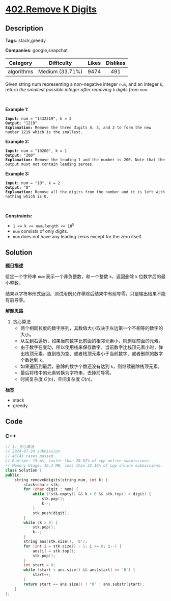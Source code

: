 # [402.Remove K Digits](https://leetcode.com/problems/remove-k-digits/description/)

## Description

**Tags**: stack,greedy

**Companies**: google,snapchat

|  Category  |   Difficulty    | Likes | Dislikes |
| :--------: | :-------------: | :---: | :------: |
| algorithms | Medium (33.71%) | 9474  |   491    |

<p>Given string num representing a non-negative integer <code>num</code>, and an integer <code>k</code>, return <em>the smallest possible integer after removing</em> <code>k</code> <em>digits from</em> <code>num</code>.</p>
<p>&nbsp;</p>
<p><strong class="example">Example 1:</strong></p>
<pre><code><strong>Input:</strong> num = &quot;1432219&quot;, k = 3
<strong>Output:</strong> &quot;1219&quot;
<strong>Explanation:</strong> Remove the three digits 4, 3, and 2 to form the new number 1219 which is the smallest.</code></pre>
<p><strong class="example">Example 2:</strong></p>
<pre><code><strong>Input:</strong> num = &quot;10200&quot;, k = 1
<strong>Output:</strong> &quot;200&quot;
<strong>Explanation:</strong> Remove the leading 1 and the number is 200. Note that the output must not contain leading zeroes.</code></pre>
<p><strong class="example">Example 3:</strong></p>
<pre><code><strong>Input:</strong> num = &quot;10&quot;, k = 2
<strong>Output:</strong> &quot;0&quot;
<strong>Explanation:</strong> Remove all the digits from the number and it is left with nothing which is 0.</code></pre>
<p>&nbsp;</p>
<p><strong>Constraints:</strong></p>
<ul>
  <li><code>1 &lt;= k &lt;= num.length &lt;= 10<sup>5</sup></code></li>
  <li><code>num</code> consists of only digits.</li>
  <li><code>num</code> does not have any leading zeros except for the zero itself.</li>
</ul>

## Solution

**题目描述**

给定一个字符串 `num` 表示一个非负整数，和一个整数 `k`，返回删除 `k` 位数字后的最小整数。

结果以字符串形式返回。测试用例允许移除后结果中有前导零，只是输出结果不能有前导零。

**解题思路**

1. 贪心算法
   - 两个相同长度的数字序列，其数值大小取决于左边第一个不相等的数字的大小。
   - 从左到右遍历，如果当前数字比前面的相邻元素小，则删除前面的元素。
   - 由于数字在变动，所以使用栈来保存数字。当前数字比栈顶元素小时，弹出栈顶元素，直到栈为空、或者栈顶元素小于当前数字、或者删除的数字个数达到 `k`。
   - 如果遍历到最后，删除的数字个数还没有达到 `k`，则继续删除栈顶元素。
   - 最后将栈中的元素转换为字符串，去掉前导零。
   - 时间复杂度 $O(n)$，空间复杂度 $O(n)$。

**标签**

- stack
- greedy

<!-- code start -->
## Code

### C++

```cpp
// 1. 贪心算法
// 2024-07-24 submission
// 43/43 cases passed
// Runtime: 15 ms, faster than 20.62% of cpp online submissions.
// Memory Usage: 10.3 MB, less than 32.16% of cpp online submissions.
class Solution {
public:
    string removeKdigits(string num, int k) {
        stack<char> stk;
        for (char digit : num) {
            while (!stk.empty() && k > 0 && stk.top() > digit) {
                stk.pop();
                k--;
            }
            stk.push(digit);
        }
        while (k > 0) {
            stk.pop();
            k--;
        }
        string ans(stk.size(), '0');
        for (int i = stk.size() - 1; i >= 0; i--) {
            ans[i] = stk.top();
            stk.pop();
        }
        int start = 0;
        while (start < ans.size() && ans[start] == '0') {
            start++;
        }
        return start == ans.size() ? "0" : ans.substr(start);
    }
};
```

<!-- code end -->
